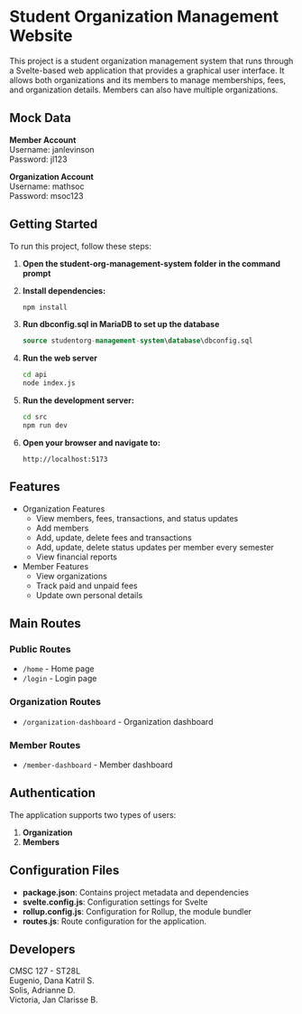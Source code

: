 # Student Organization Management Website

This project is a student organization management system that runs through a Svelte-based web application that provides a graphical user interface. 
It allows both organizations and its members to manage memberships, fees, and organization details. Members can also have multiple organizations.

## Mock Data
**Member Account**  
Username: janlevinson  
Password: jl123

**Organization Account**  
Username: mathsoc  
Password: msoc123

## Getting Started

To run this project, follow these steps:

1. **Open the student-org-management-system folder in the command prompt**  
3. **Install dependencies:**
   ```bash
   npm install
   ```
4. **Run dbconfig.sql in MariaDB to set up the database**
   ```sql
   source studentorg-management-system\database\dbconfig.sql
   ```
   
5. **Run the web server**
   ```bash
   cd api
   node index.js
   ```

6. **Run the development server:**
   ```bash
   cd src
   npm run dev
   ```

7. **Open your browser and navigate to:**
   ```
   http://localhost:5173
   ```
   
## Features
- Organization Features
  - View members, fees, transactions, and status updates
  - Add members
  - Add, update, delete fees and transactions
  - Add, update, delete status updates per member every semester
  - View financial reports
- Member Features
  - View organizations
  - Track paid and unpaid fees
  - Update own personal details

## Main Routes

### Public Routes
- `/home` - Home page
- `/login` - Login page

### Organization Routes
- `/organization-dashboard` - Organization dashboard

### Member Routes
- `/member-dashboard` - Member dashboard

## Authentication

The application supports two types of users:
1. **Organization**
3. **Members**

## Configuration Files

- **package.json**: Contains project metadata and dependencies
- **svelte.config.js**: Configuration settings for Svelte
- **rollup.config.js**: Configuration for Rollup, the module bundler
- **routes.js**: Route configuration for the application.

## Developers
CMSC 127 - ST28L  
Eugenio, Dana Katril S.  
Solis, Adrianne D.  
Victoria, Jan Clarisse B.  


